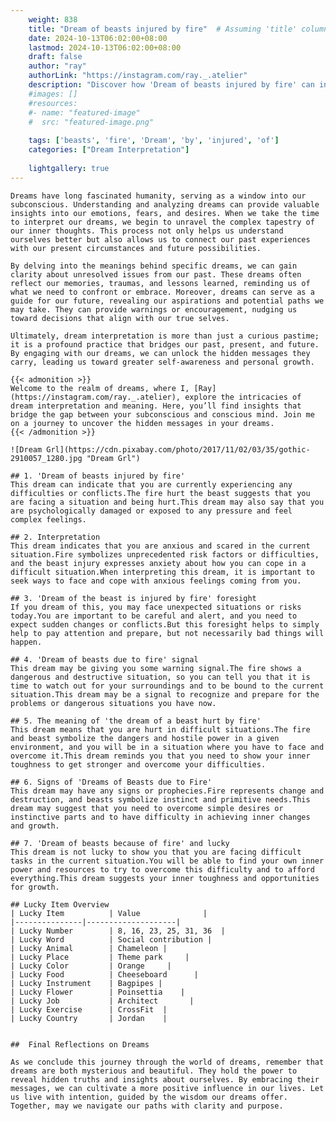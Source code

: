 ```yaml
---
    weight: 838
    title: "Dream of beasts injured by fire"  # Assuming 'title' column exists
    date: 2024-10-13T06:02:00+08:00
    lastmod: 2024-10-13T06:02:00+08:00
    draft: false
    author: "ray"
    authorLink: "https://instagram.com/ray._.atelier"
    description: "Discover how 'Dream of beasts injured by fire' can interpret your future and uncover its significant meanings in your life."
    #images: []
    #resources:
    #- name: "featured-image"
    #  src: "featured-image.png"
    
    tags: ['beasts', 'fire', 'Dream', 'by', 'injured', 'of']
    categories: ["Dream Interpretation"]
    
    lightgallery: true
---
```

    
    Dreams have long fascinated humanity, serving as a window into our subconscious. Understanding and analyzing dreams can provide valuable insights into our emotions, fears, and desires. When we take the time to interpret our dreams, we begin to unravel the complex tapestry of our inner thoughts. This process not only helps us understand ourselves better but also allows us to connect our past experiences with our present circumstances and future possibilities.
    
    By delving into the meanings behind specific dreams, we can gain clarity about unresolved issues from our past. These dreams often reflect our memories, traumas, and lessons learned, reminding us of what we need to confront or embrace. Moreover, dreams can serve as a guide for our future, revealing our aspirations and potential paths we may take. They can provide warnings or encouragement, nudging us toward decisions that align with our true selves.
    
    Ultimately, dream interpretation is more than just a curious pastime; it is a profound practice that bridges our past, present, and future. By engaging with our dreams, we can unlock the hidden messages they carry, leading us toward greater self-awareness and personal growth.
    
    {{< admonition >}}
    Welcome to the realm of dreams, where I, [Ray](https://instagram.com/ray._.atelier), explore the intricacies of dream interpretation and meaning. Here, you’ll find insights that bridge the gap between your subconscious and conscious mind. Join me on a journey to uncover the hidden messages in your dreams.
    {{< /admonition >}}
    
    ![Dream Grl](https://cdn.pixabay.com/photo/2017/11/02/03/35/gothic-2910057_1280.jpg "Dream Grl")
    
    ## 1. 'Dream of beasts injured by fire'
    This dream can indicate that you are currently experiencing any difficulties or conflicts.The fire hurt the beast suggests that you are facing a situation and being hurt.This dream may also say that you are psychologically damaged or exposed to any pressure and feel complex feelings.
    
    ## 2. Interpretation
    This dream indicates that you are anxious and scared in the current situation.Fire symbolizes unprecedented risk factors or difficulties, and the beast injury expresses anxiety about how you can cope in a difficult situation.When interpreting this dream, it is important to seek ways to face and cope with anxious feelings coming from you.
    
    ## 3. 'Dream of the beast is injured by fire' foresight
    If you dream of this, you may face unexpected situations or risks today.You are important to be careful and alert, and you need to expect sudden changes or conflicts.But this foresight helps to simply help to pay attention and prepare, but not necessarily bad things will happen.
    
    ## 4. 'Dream of beasts due to fire' signal
    This dream may be giving you some warning signal.The fire shows a dangerous and destructive situation, so you can tell you that it is time to watch out for your surroundings and to be bound to the current situation.This dream may be a signal to recognize and prepare for the problems or dangerous situations you have now.
    
    ## 5. The meaning of 'the dream of a beast hurt by fire'
    This dream means that you are hurt in difficult situations.The fire and beast symbolize the dangers and hostile power in a given environment, and you will be in a situation where you have to face and overcome it.This dream reminds you that you need to show your inner toughness to get stronger and overcome your difficulties.
    
    ## 6. Signs of 'Dreams of Beasts due to Fire'
    This dream may have any signs or prophecies.Fire represents change and destruction, and beasts symbolize instinct and primitive needs.This dream may suggest that you need to overcome simple desires or instinctive parts and to have difficulty in achieving inner changes and growth.
    
    ## 7. 'Dream of beasts because of fire' and lucky
    This dream is not lucky to show you that you are facing difficult tasks in the current situation.You will be able to find your own inner power and resources to try to overcome this difficulty and to afford everything.This dream suggests your inner toughness and opportunities for growth.
    
    ## Lucky Item Overview
    | Lucky Item          | Value              |
    |---------------|--------------------|
    | Lucky Number        | 8, 16, 23, 25, 31, 36  |
    | Lucky Word          | Social contribution |
    | Lucky Animal        | Chameleon |
    | Lucky Place         | Theme park     |
    | Lucky Color         | Orange     |
    | Lucky Food          | Cheeseboard      |
    | Lucky Instrument    | Bagpipes |
    | Lucky Flower        | Poinsettia    |
    | Lucky Job           | Architect       |
    | Lucky Exercise      | CrossFit  |
    | Lucky Country       | Jordan    |
    
    
    ##  Final Reflections on Dreams
    
    As we conclude this journey through the world of dreams, remember that dreams are both mysterious and beautiful. They hold the power to reveal hidden truths and insights about ourselves. By embracing their messages, we can cultivate a more positive influence in our lives. Let us live with intention, guided by the wisdom our dreams offer. Together, may we navigate our paths with clarity and purpose.
    